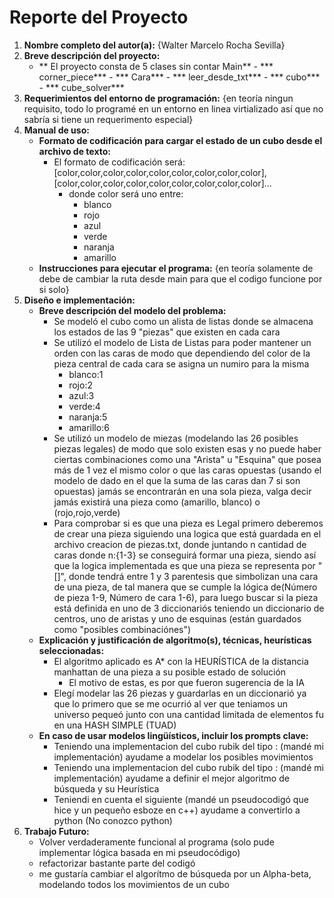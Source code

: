 # Reporte del Proyecto

1. **Nombre completo del autor(a):** {Walter Marcelo Rocha Sevilla}
2. **Breve descripción del proyecto:**
   - ** El proyecto consta de 5 clases sin contar Main**
         - *** corner_piece***
         - *** Cara***
         - *** leer_desde_txt***
         - *** cubo***
         - *** cube_solver***
3. **Requerimientos del entorno de programación:** {en teoría ningun requisito, todo lo programé en un entorno en linea virtializado así que no sabría si tiene un requerimento especial}
4. **Manual de uso:**
    - **Formato de codificación para cargar el estado de un cubo desde el archivo de texto:**
      - El formato de codificación será: [color,color,color,color,color,color,color,color,color],[color,color,color,color,color,color,color,color,color]...
        - donde color será uno entre:
          - blanco
          - rojo
          - azul
          - verde
          - naranja
          - amarillo
    - **Instrucciones para ejecutar el programa:** {en teoría solamente de debe de cambiar la ruta desde main para que el codigo funcione por si solo}
5. **Diseño e implementación:**
    - **Breve descripción del modelo del problema:**
      - Se modeló el cubo como un alista de listas donde se almacena los estados de las 9 "piezas" que existen en cada cara
      - Se utilizó el modelo de Lista de Listas para poder mantener un orden con las caras de modo que dependiendo del color de la pieza central de cada cara se asigna un numiro para la misma
          - blanco:1
          - rojo:2
          - azul:3
          - verde:4
          - naranja:5
          - amarillo:6
      - Se utilizó un modelo de miezas (modelando las 26 posibles piezas legales) de modo que solo existen esas y no puede haber ciertas combinaciones como una "Arista" u "Esquina" que posea más de 1 vez el mismo color o que las caras opuestas (usando el modelo de dado en el que la suma de las caras dan 7 si son opuestas) jamás se encontrarán en una sola pieza, valga decir jamás existirá una pieza como (amarillo, blanco) o (rojo,rojo,verde)
      - Para comprobar si es que una pieza es Legal primero deberemos de crear una pieza siguiendo una logica que está guardada en el archivo creacion de piezas.txt, donde juntando n cantidad de caras donde n:{1-3} se conseguirá formar una pieza, siendo así que la logica implementada es que una pieza se representa por "[]", donde tendrá entre 1 y 3 parentesis que simbolizan una cara de una pieza, de tal manera que se cumple la lógica de(Número de pieza 1-9, Número de cara 1-6), para luego buscar si la pieza está definida en uno de 3 diccionariós teniendo un diccionario de centros, uno de aristas y uno de esquinas (están guardados como "posibles combinaciónes")
    - **Explicación y justificación de algoritmo(s), técnicas, heurísticas seleccionadas:**
      - El algoritmo aplicado es A* con la HEURÍSTICA de la distancia manhattan de una pieza a su posible estado de solución
        - El motivo de estas, es por que fueron sugerencia de la IA
      - Elegí modelar las 26 piezas y guardarlas en un diccionarió ya que lo primero que se me ocurrió al ver que teniamos un universo pequeó junto con una cantidad limitada de elementos fu en una HASH SIMPLE (TUAD)
    - **En caso de usar modelos lingüísticos, incluir los prompts clave:**
      - Teniendo una implementacion del cubo rubik del tipo : (mandé mi implementación) ayudame a modelar los posibles movimientos
      - Teniendo una implementacion del cubo rubik del tipo : (mandé mi implementación) ayudame a definir el mejor algoritmo de búsqueda y su Heurística
      - Teniendi en cuenta el siguiente (mandé un pseudocodigó que hice y un pequeño esboze en c++) ayudame a convertirlo a python (No conozco python)
6. **Trabajo Futuro:** 
      - Volver verdaderamente funcional al programa (solo pude implementar lógica basada en mi pseudocódigo)
      - refactorizar bastante parte del codigó
      - me gustaría cambiar el algorítmo de búsqueda por un Alpha-beta, modelando todos los movimientos de un cubo